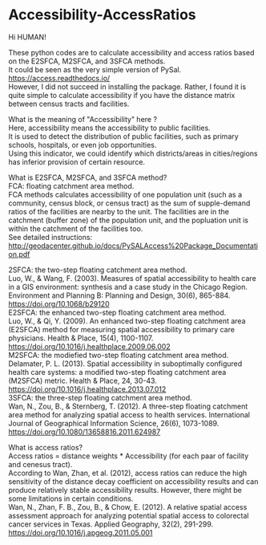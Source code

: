 # Accessibility-AccessRatios
Hi HUMAN!

These python codes are to calculate accessibility and access ratios based on the E2SFCA, M2SFCA, and 3SFCA methods.  
It could be seen as the very simple version of PySal. https://access.readthedocs.io/  
However, I did not succeed in installing the package. Rather, I found it is quite simple to calculate accessibility if you have the distance matrix between census tracts and facilities.

What is the meaning of "Accessibility" here ?  
Here, accessibility means the accessibility to public facilities.   
It is used to detect the distribution of public facilities, such as primary schools, hospitals, or even job opportunities.   
Using this indicator, we could identify which districts/areas in cities/regions has inferior provision of certain resource.

What is E2SFCA, M2SFCA, and 3SFCA method?  
FCA: floating catchment area method.  
FCA methods calculates accessibility of one population unit (such as a community, census block, or census tract) as the sum of supple-demand ratios of the facilities are nearby to the unit. The facilities are in the catchment (buffer zone) of the population unit, and the popluation unit is within the catchment of the facilities too.  
See detailed instructions: http://geodacenter.github.io/docs/PySALAccess%20Package_Documentation.pdf  

2SFCA: the two-step floating catchment area method.   
Luo, W., & Wang, F. (2003). Measures of spatial accessibility to health care in a GIS environment: synthesis and a case study in the Chicago Region. Environment and Planning B: Planning and Design, 30(6), 865-884. https://doi.org/10.1068/b29120  
E2SFCA: the enhanced two-step floating catchment area method.  
Luo, W., & Qi, Y. (2009). An enhanced two-step floating catchment area (E2SFCA) method for measuring spatial accessibility to primary care physicians. Health & Place, 15(4), 1100-1107. https://doi.org/10.1016/j.healthplace.2009.06.002  
M2SFCA: the modiefied two-step floating catchment area method.  
Delamater, P. L. (2013). Spatial accessibility in suboptimally configured health care systems: a modified two-step floating catchment area (M2SFCA) metric. Health & Place, 24, 30-43. https://doi.org/10.1016/j.healthplace.2013.07.012  
3SFCA: the three-step floating catchment area method.  
Wan, N., Zou, B., & Sternberg, T. (2012). A three-step floating catchment area method for analyzing spatial access to health services. International Journal of Geographical Information Science, 26(6), 1073-1089. https://doi.org/10.1080/13658816.2011.624987    

What is access ratios?   
Access ratios = distance weights * Accessibility (for each paar of facility and cenesus tract).  
According to Wan, Zhan, et al. (2012), access ratios can reduce the high sensitivity of the distance decay coefficient on accessibility results and can produce relatively stable accessibility results. However, there might be some limitations in certain conditions.  
Wan, N., Zhan, F. B., Zou, B., & Chow, E. (2012). A relative spatial access assessment approach for analyzing potential spatial access to colorectal cancer services in Texas. Applied Geography, 32(2), 291-299. https://doi.org/10.1016/j.apgeog.2011.05.001 
